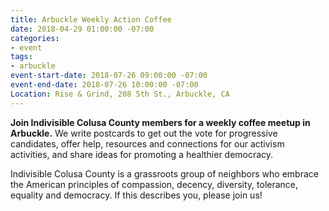 ```yaml
---
title: Arbuckle Weekly Action Coffee
date: 2018-04-29 01:00:00 -07:00
categories:
- event
tags:
- arbuckle
event-start-date: 2018-07-26 09:00:00 -07:00
event-end-date: 2018-07-26 10:00:00 -07:00
Location: Rise & Grind, 208 5th St., Arbuckle, CA
---
```


**Join Indivisible Colusa County members for a weekly coffee meetup in Arbuckle.** We write postcards to get out the vote for progressive candidates, offer help, resources and connections for our activism activities, and share ideas for promoting a healthier democracy.

Indivisible Colusa County is a grassroots group of neighbors who embrace the American principles of compassion, decency, diversity, tolerance, equality and democracy. If this describes you, please join us!